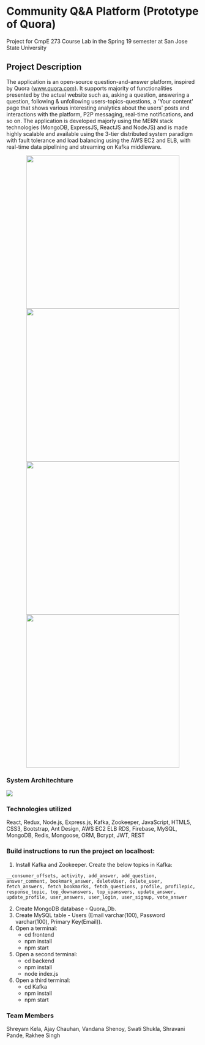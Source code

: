 # Community Q&A Platform (Prototype of Quora)
Project for CmpE 273 Course Lab in the Spring 19 semester at San Jose State University

## Project Description
The application is an open-source question-and-answer platform, inspired by Quora (www.quora.com). It supports majority of functionalities presented by the actual website such as, asking a question, answering a question, following & unfollowing users-topics-questions, a 'Your content' page that shows various interesting analytics about the users' posts and interactions with the platform, P2P messaging, real-time notifications, and so on. The application is developed majorly using the MERN stack technologies (MongoDB, ExpressJS, ReactJS and NodeJS) and is made highly scalable and available using the 3-tier distributed system paradigm with fault tolerance and load balancing using the AWS EC2 and ELB, with real-time data pipelining and streaming on Kafka middleware.

<p align="middle">
  <img src="/app-screenshots/quora_1-thumbnail.PNG" width="400" />
  <img src="/app-screenshots/quora_3-thumbnail.PNG" width="400" />
  <img src="/app-screenshots/quora_4-thumbnail.PNG" width="400" />
  <img src="/app-screenshots/quora_2-thumbnail.PNG" width="400" /> 
</p>
 
 
### System Architechture
![](https://github.com/shreyamkela/quora-app/blob/master/system_architechture-thumbnail.JPG)


### Technologies utilized
React, Redux, Node.js, Express.js, Kafka, Zookeeper, JavaScript, HTML5, CSS3, Bootstrap, Ant Design, AWS EC2 ELB RDS, Firebase, MySQL, MongoDB, Redis, Mongoose, ORM, Bcrypt, JWT, REST

### Build instructions to run the project on localhost:  
1) Install Kafka and Zookeeper. Create the below topics in Kafka:
```
__consumer_offsets, activity, add_answer, add_question, answer_comment, bookmark_answer, deleteUser, delete_user, fetch_answers, fetch_bookmarks, fetch_questions, profile, profilepic, response_topic, top_downanswers, top_upanswers, update_answer, update_profile, user_answers, user_login, user_signup, vote_answer
```
2) Create MongoDB database - Quora_Db.
3) Create MySQL table - Users (Email varchar(100), Password varchar(100), Primary Key(Email)).   
4) Open a terminal:  
    - cd frontend  
    - npm install  
    - npm start  
5) Open a second terminal:  
    - cd backend  
    - npm install  
    - node index.js  
6) Open a third terminal:  
    - cd Kafka    
    - npm install  
    - npm start  

### Team Members
Shreyam Kela, Ajay Chauhan, Vandana Shenoy, Swati Shukla, Shravani Pande, Rakhee Singh

